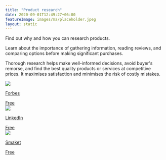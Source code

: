 ```yaml
---
title: "Product research"
date: 2020-09-01T12:49:27+06:00
featureImage: images/ma/placeholder.jpeg
layout: static
---
```


Find out why and how you can research products.

Learn about the importance of gathering information, reading reviews, and comparing options before making significant purchases.

Thorough research helps make well-informed decisions, avoid buyer's remorse, and find the best quality products or services at competitive prices. It maximises satisfaction and minimises the risk of costly mistakes.

<a class="ma-link" href="https://www.forbes.com/sites/theyec/2020/03/11/14-things-to-consider-before-making-a-major-purchase/?sh=148fe5b3674c"><div class="ma-card ma-card-Wealth"><div class="ma-icon"><img src ="/images/icon-check.png"/></div><div class="ma-name"><p>Forbes</p></div><div class="ma-paid-text"><span>Free</span></div></div></a><a class="ma-link" href="https://www.linkedin.com/pulse/what-importance-research-before-purchasing-materials-amin-mirsepasi/"><div class="ma-card ma-card-Wealth"><div class="ma-icon"><img src ="/images/icon-check.png"/></div><div class="ma-name"><p>LinkedIn</p></div><div class="ma-paid-text"><span>Free </span></div></div></a><a class="ma-link" href="https://smaket.org/blog/why-should-consumers-always-do-their-research-before-purchasing-a-product/"><div class="ma-card ma-card-Wealth"><div class="ma-icon"><img src ="/images/icon-check.png"/></div><div class="ma-name"><p>Smaket</p></div><div class="ma-paid-text"><span>Free </span></div></div></a>  

<br/><br/>







